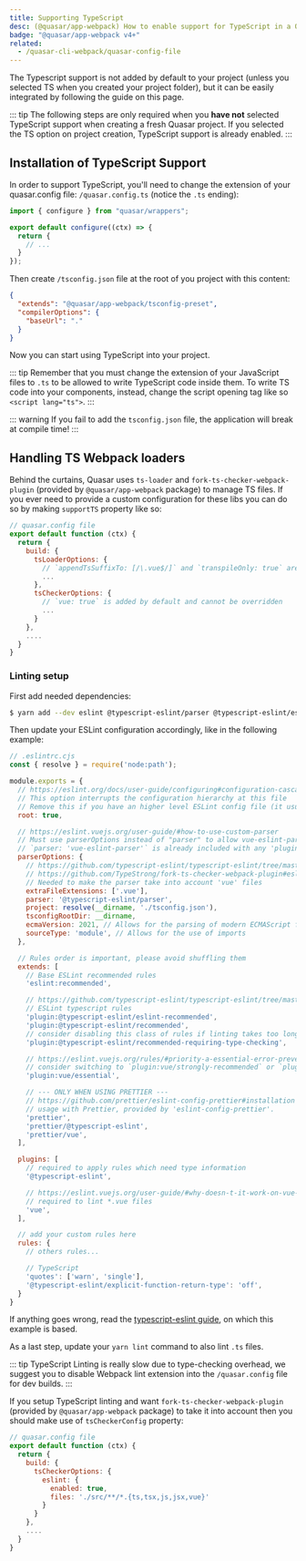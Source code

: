 ```yaml
---
title: Supporting TypeScript
desc: (@quasar/app-webpack) How to enable support for TypeScript in a Quasar app.
badge: "@quasar/app-webpack v4+"
related:
  - /quasar-cli-webpack/quasar-config-file
---
```


The Typescript support is not added by default to your project (unless you selected TS when you created your project folder), but it can be easily integrated by following the guide on this page.

::: tip
The following steps are only required when you **have not** selected TypeScript support when creating a fresh Quasar project. If you selected the TS option on project creation, TypeScript support is already enabled.
:::

## Installation of TypeScript Support

In order to support TypeScript, you'll need to change the extension of your quasar.config file: `/quasar.config.ts` (notice the `.ts` ending):

```js
import { configure } from "quasar/wrappers";

export default configure((ctx) => {
  return {
    // ...
  }
});
```

Then create `/tsconfig.json` file at the root of you project with this content:

```json
{
  "extends": "@quasar/app-webpack/tsconfig-preset",
  "compilerOptions": {
    "baseUrl": "."
  }
}
```

Now you can start using TypeScript into your project.

::: tip
Remember that you must change the extension of your JavaScript files to `.ts` to be allowed to write TypeScript code inside them. To write TS code into your components, instead, change the script opening tag like so `<script lang="ts">`.
:::

::: warning
If you fail to add the `tsconfig.json` file, the application will break at compile time!
:::

## Handling TS Webpack loaders <q-badge label="@quasar/app-webpack v4+" />

Behind the curtains, Quasar uses `ts-loader` and `fork-ts-checker-webpack-plugin` (provided by `@quasar/app-webpack` package) to manage TS files. If you ever need to provide a custom configuration for these libs you can do so by making `supportTS` property like so:

```js
// quasar.config file
export default function (ctx) {
  return {
    build: {
      tsLoaderOptions: {
        // `appendTsSuffixTo: [/\.vue$/]` and `transpileOnly: true` are added by default and cannot be overridden
        ...
      },
      tsCheckerOptions: {
        // `vue: true` is added by default and cannot be overridden
        ...
      }
    },
    ....
  }
}
```

### Linting setup

First add needed dependencies:

```bash
$ yarn add --dev eslint @typescript-eslint/parser @typescript-eslint/eslint-plugin
```

Then update your ESLint configuration accordingly, like in the following example:

```js
// .eslintrc.cjs
const { resolve } = require('node:path');

module.exports = {
  // https://eslint.org/docs/user-guide/configuring#configuration-cascading-and-hierarchy
  // This option interrupts the configuration hierarchy at this file
  // Remove this if you have an higher level ESLint config file (it usually happens into a monorepos)
  root: true,

  // https://eslint.vuejs.org/user-guide/#how-to-use-custom-parser
  // Must use parserOptions instead of "parser" to allow vue-eslint-parser to keep working
  // `parser: 'vue-eslint-parser'` is already included with any 'plugin:vue/**' config and should be omitted
  parserOptions: {
    // https://github.com/typescript-eslint/typescript-eslint/tree/master/packages/parser#configuration
    // https://github.com/TypeStrong/fork-ts-checker-webpack-plugin#eslint
    // Needed to make the parser take into account 'vue' files
    extraFileExtensions: ['.vue'],
    parser: '@typescript-eslint/parser',
    project: resolve(__dirname, './tsconfig.json'),
    tsconfigRootDir: __dirname,
    ecmaVersion: 2021, // Allows for the parsing of modern ECMAScript features
    sourceType: 'module', // Allows for the use of imports
  },

  // Rules order is important, please avoid shuffling them
  extends: [
    // Base ESLint recommended rules
    'eslint:recommended',

    // https://github.com/typescript-eslint/typescript-eslint/tree/master/packages/eslint-plugin#usage
    // ESLint typescript rules
    'plugin:@typescript-eslint/eslint-recommended',
    'plugin:@typescript-eslint/recommended',
    // consider disabling this class of rules if linting takes too long
    'plugin:@typescript-eslint/recommended-requiring-type-checking',

    // https://eslint.vuejs.org/rules/#priority-a-essential-error-prevention
    // consider switching to `plugin:vue/strongly-recommended` or `plugin:vue/recommended` for stricter rules
    'plugin:vue/essential',

    // --- ONLY WHEN USING PRETTIER ---
    // https://github.com/prettier/eslint-config-prettier#installation
    // usage with Prettier, provided by 'eslint-config-prettier'.
    'prettier',
    'prettier/@typescript-eslint',
    'prettier/vue',
  ],

  plugins: [
    // required to apply rules which need type information
    '@typescript-eslint',

    // https://eslint.vuejs.org/user-guide/#why-doesn-t-it-work-on-vue-file
    // required to lint *.vue files
    'vue',
  ],

  // add your custom rules here
  rules: {
    // others rules...

    // TypeScript
    'quotes': ['warn', 'single'],
    '@typescript-eslint/explicit-function-return-type': 'off',
  }
}
```

If anything goes wrong, read the [typescript-eslint guide](https://github.com/typescript-eslint/typescript-eslint/blob/master/docs/getting-started/linting/README.md), on which this example is based.

As a last step, update your `yarn lint` command to also lint `.ts` files.

::: tip
TypeScript Linting is really slow due to type-checking overhead, we suggest you to disable Webpack lint extension into the `/quasar.config` file for dev builds.
:::

If you setup TypeScript linting and want `fork-ts-checker-webpack-plugin` (provided by `@quasar/app-webpack` package) to take it into account then you should make use of `tsCheckerConfig` property:

```js
// quasar.config file
export default function (ctx) {
  return {
    build: {
      tsCheckerOptions: {
        eslint: {
          enabled: true,
          files: './src/**/*.{ts,tsx,js,jsx,vue}'
        }
      }
    },
    ....
  }
}
```
